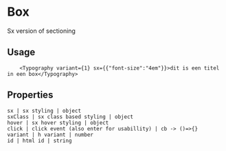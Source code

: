 # Box

Sx version of sectioning

## Usage
```markup
    <Typography variant={1} sx={{"font-size":"4em"}}>dit is een titel in een box</Typography>
```

## Properties
```properties
sx | sx styling | object
sxClass | sx class based styling | object
hover | sx hover styling | object
click | click event (also enter for usabillity) | cb -> ()=>{}
variant | h variant | number
id | html id | string
```
